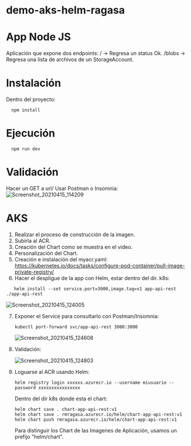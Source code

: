 # demo-aks-helm-ragasa
# App Node JS
Aplicación que expone dos endpoints:
/ -> Regresa un status Ok.
/blobs -> Regresa una lista de archivos de un StorageAccount.

# Instalación
Dentro del proyecto:
```
  npm install
```
# Ejecución
```
  npm run dev
```

# Validación
Hacer un GET a url/
Usar Postman o Insomnia:
![Screenshot_20210415_114209](https://user-images.githubusercontent.com/5600076/114913524-e9791e80-9de6-11eb-9670-4fac571b2a79.png)

# AKS
1. Realizar el proceso de construcción de la imagen.
2. Subirla al ACR.
3. Creación del Chart como se muestra en el video.
4. Personalización del Chart.
5. Creación e instalación del myacr.yaml:
   https://kubernetes.io/docs/tasks/configure-pod-container/pull-image-private-registry/
6. Hacer el despligue de la app con Helm, estar dentro del dir. k8s:
```
   helm install --set service.port=3000,image.tag=v1 app-api-rest ./app-api-rest
```
   ![Screenshot_20210415_124005](https://user-images.githubusercontent.com/5600076/114914319-c4d17680-9de7-11eb-83ac-00f63c4adfa1.png)

7. Exponer el Service para consultarlo con Postman/Insomnia:
   ```
   kubectl port-forward svc/app-api-rest 3000:3000
   ```
   
   ![Screenshot_20210415_124608](https://user-images.githubusercontent.com/5600076/114914992-a5871900-9de8-11eb-8edb-fec6946cd2cd.png)

8. Validación:

   ![Screenshot_20210415_124803](https://user-images.githubusercontent.com/5600076/114915262-f4cd4980-9de8-11eb-818f-c944a6e40097.png)
   
9. Loguarse al ACR usando Helm:
   ```
   helm registry login xxxxxx.azurecr.io --username miusuario --password xxxxxxxxxxxxxxxx
   ```
   Dentro del dir k8s donde esta el chart:
   ```
   helm chart save . chart-app-api-rest:v1
   helm chart save . rmragasa.azurecr.io/helm/chart-app-api-rest:v1
   helm chart push rmragasa.azurecr.io/helm/chart-app-api-rest:v1
   ```
   Para distinguir los Chart de las Imagenes de Aplicación, usamos un prefijo "helm/chart".
   
   

